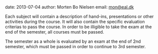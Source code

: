 date: 2013-07-04
author: Morten Bo Nielsen
email: mon@eal.dk

Each subject will contain a description of hand-ins, presentations or other activities during the course. It will also contain the specific evaluation criterias to pass the course. In order to be illigible to take the exam at the end of the semester, all courses must be passed.

The semester as a whole is evaluated by an exam at the end of 2nd semester, which must be passed in order to continue to 3rd semester.


